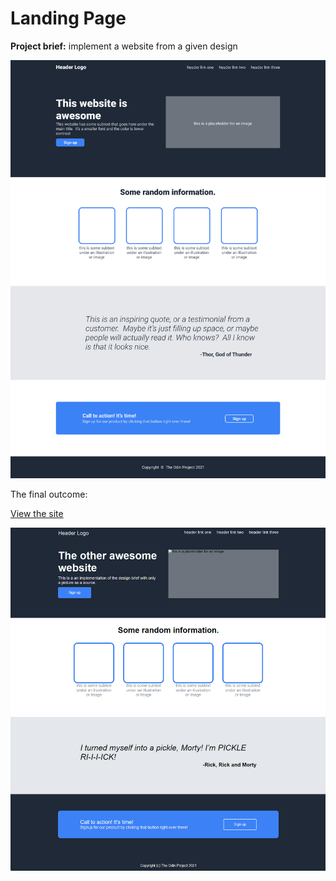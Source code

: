 # Landing Page

**Project brief:** implement a website from a given design

![design_brief](./design_brief.png)

The final outcome:

[View the site](https://mynhardtburger.github.io/landing-page/)

![implementation](./implementation.png)
